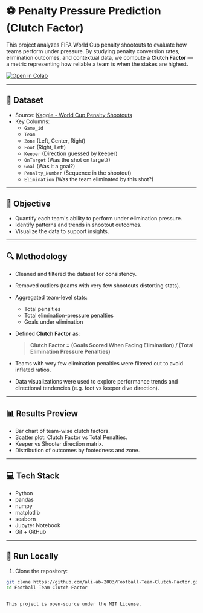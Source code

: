 # ⚽ Penalty Pressure Prediction (Clutch Factor)

This project analyzes FIFA World Cup penalty shootouts to evaluate how teams perform under pressure. By studying penalty conversion rates, elimination outcomes, and contextual data, we compute a **Clutch Factor** — a metric representing how reliable a team is when the stakes are highest.

[![Open in Colab](https://colab.research.google.com/assets/colab-badge.svg)](https://github.com/ali-ab-2003/Football-Team-Clutch-Factor/blob/main/model.ipynb)

---

## 📂 Dataset

- Source: [Kaggle - World Cup Penalty Shootouts](https://www.kaggle.com/datasets/pablollanderos33/world-cup-penalty-shootouts)
- Key Columns:
  - `Game_id`
  - `Team`
  - `Zone` (Left, Center, Right)
  - `Foot` (Right, Left)
  - `Keeper` (Direction guessed by keeper)
  - `OnTarget` (Was the shot on target?)
  - `Goal` (Was it a goal?)
  - `Penalty_Number` (Sequence in the shootout)
  - `Elimination` (Was the team eliminated by this shot?)

---

## 🧠 Objective

- Quantify each team's ability to perform under elimination pressure.
- Identify patterns and trends in shootout outcomes.
- Visualize the data to support insights.

---

## 🔍 Methodology

- Cleaned and filtered the dataset for consistency.
- Removed outliers (teams with very few shootouts distorting stats).
- Aggregated team-level stats:
  - Total penalties
  - Total elimination-pressure penalties
  - Goals under elimination
- Defined **Clutch Factor** as:


  > **Clutch Factor = (Goals Scored When Facing Elimination) / (Total Elimination Pressure Penalties)**

- Teams with very few elimination penalties were filtered out to avoid inflated ratios.
- Data visualizations were used to explore performance trends and directional tendencies (e.g. foot vs keeper dive direction).

---

## 📊 Results Preview

- Bar chart of team-wise clutch factors.
- Scatter plot: Clutch Factor vs Total Penalties.
- Keeper vs Shooter direction matrix.
- Distribution of outcomes by footedness and zone.

---

## 💻 Tech Stack

- Python
- pandas
- numpy
- matplotlib
- seaborn
- Jupyter Notebook
- Git + GitHub

---

## 🚀 Run Locally

1. Clone the repository:
 ```bash
 git clone https://github.com/ali-ab-2003/Football-Team-Clutch-Factor.git
 cd Football-Team-Clutch-Factor


This project is open-source under the MIT License.